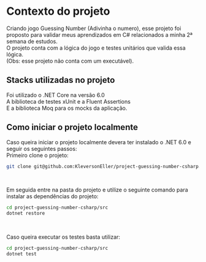 # **Contexto do projeto**

Criando jogo Guessing Number (Adivinha o numero), esse projeto foi proposto para validar meus aprendizados em C# relacionados a minha 2ª semana de estudos.
<br/>
O projeto conta com a lógica do jogo e testes unitários que valida essa lógica.
<br/>
(Obs: esse projeto não conta com um executável).

## **Stacks utilizadas no projeto**

Foi utilizado o .NET Core na versão 6.0
<br/>
A biblioteca de testes xUnit e a Fluent Assertions
<br/>
E a biblioteca Moq para os mocks da aplicação.

## **Como iniciar o projeto localmente**

Caso queira iniciar o projeto localmente devera ter instalado o .NET 6.0 e seguir os seguintes passos:
<br/>
Primeiro clone o projeto:
<br/>

```sh
git clone git@github.com:KleversonEller/project-guessing-number-csharp.git
```
<br/>

Em seguida entre na pasta do projeto e utilize o seguinte comando para instalar as dependências do projeto:
<br/>

```sh
cd project-guessing-number-csharp/src
dotnet restore
```
<br/>

Caso queira executar os testes basta utilizar:
<br/>

```sh
cd project-guessing-number-csharp/src
dotnet test
```
